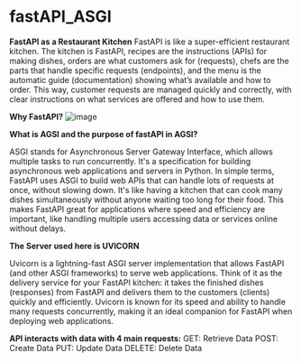 # fastAPI_ASGI

**FastAPI as a Restaurant Kitchen**
FastAPI is like a super-efficient restaurant kitchen. The kitchen is FastAPI, recipes are the instructions (APIs) for making dishes, orders are what customers ask for (requests), chefs are the parts that handle specific requests (endpoints), and the menu is the automatic guide (documentation) showing what’s available and how to order. This way, customer requests are managed quickly and correctly, with clear instructions on what services are offered and how to use them.

**Why FastAPI?**
![image](https://github.com/user-attachments/assets/c3402f67-ab29-46b7-9eb4-963ba62b2759)

**What is AGSI and the purpose of fastAPI in AGSI?**

ASGI stands for Asynchronous Server Gateway Interface, which allows multiple tasks to run concurrently. It's a specification for building asynchronous web applications and servers in Python.
In simple terms, FastAPI uses ASGI to build web APIs that can handle lots of requests at once, without slowing down. It's like having a kitchen that can cook many dishes simultaneously without anyone waiting too long for their food. This makes FastAPI great for applications where speed and efficiency are important, like handling multiple users accessing data or services online without delays.

**The Server used here is UVICORN**

Uvicorn is a lightning-fast ASGI server implementation that allows FastAPI (and other ASGI frameworks) to serve web applications. Think of it as the delivery service for your FastAPI kitchen: it takes the finished dishes (responses) from FastAPI and delivers them to the customers (clients) quickly and efficiently. Uvicorn is known for its speed and ability to handle many requests concurrently, making it an ideal companion for FastAPI when deploying web applications.


**API interacts with data with 4 main requests:**
GET: Retrieve Data
POST: Create Data
PUT: Update Data
DELETE: Delete Data



